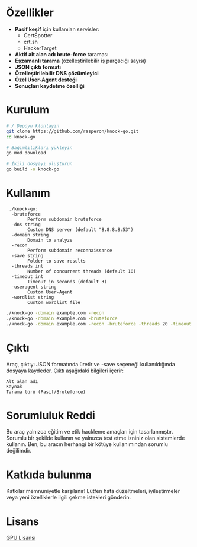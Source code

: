 # Özellikler

* **Pasif keşif** için kullanılan servisler:
  - CertSpotter
  - crt.sh
  - HackerTarget
* **Aktif alt alan adı brute-force** taraması
* **Eşzamanlı tarama** (özelleştirilebilir iş parçacığı sayısı)
* **JSON çıktı formatı**
* **Özelleştirilebilir DNS çözümleyici**
* **Özel User-Agent desteği**
* **Sonuçları kaydetme özelliği**

#  Kurulum
```bash
# / Depoyu klonlayın
git clone https://github.com/rasperon/knock-go.git
cd knock-go

# Bağımlılıkları yükleyin
go mod download

# İkili dosyayı oluşturun
go build -o knock-go
```

# Kullanım
```
 ./knock-go:
  -bruteforce
        Perform subdomain bruteforce
  -dns string
        Custom DNS server (default "8.8.8.8:53")
  -domain string
        Domain to analyze
  -recon
        Perform subdomain reconnaissance
  -save string
        Folder to save results
  -threads int
        Number of concurrent threads (default 10)
  -timeout int
        Timeout in seconds (default 3)
  -useragent string
        Custom User-Agent
  -wordlist string
        Custom wordlist file
```
```bash
./knock-go -domain example.com -recon
./knock-go -domain example.com -bruteforce
./knock-go -domain example.com -recon -bruteforce -threads 20 -timeout 5 -dns 1.1.1.1:53 -save results
```
# Çıktı
Araç, çıktıyı JSON formatında üretir ve -save seçeneği kullanıldığında dosyaya kaydeder. Çıktı aşağıdaki bilgileri içerir:

    Alt alan adı
    Kaynak
    Tarama türü (Pasif/Bruteforce)

#  Sorumluluk Reddi
Bu araç yalnızca eğitim ve etik hackleme amaçları için tasarlanmıştır. Sorumlu bir şekilde kullanın ve yalnızca test etme izniniz olan sistemlerde kullanın. Ben, bu aracın herhangi bir kötüye kullanımından sorumlu değilimdir.

# Katkıda bulunma
Katkılar memnuniyetle karşılanır! Lütfen hata düzeltmeleri, iyileştirmeler veya yeni özelliklerle ilgili çekme istekleri gönderin.

# Lisans
[GPU Lisansı](LICENSE)
